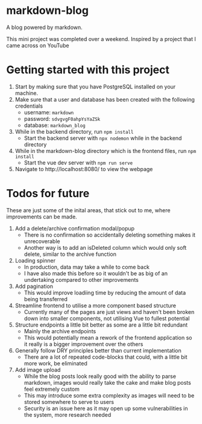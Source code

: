 # markdown-blog
A blog powered by markdown. 

This mini project was completed over a weekend. Inspired by a project that I came across on YouTube

# Getting started with this project

1. Start by making sure that you have PostgreSQL installed on your machine.
2. Make sure that a user and database has been created with the following credentials
    - username: `markdown`
    - password: `sdvgvgF0ahpYsYaZSk`
    - database: `markdown_blog`
3. While in the backend directory, run `npm install`
    - Start the backend server with `npx nodemon` while in the backend directory
4. While in the markdown-blog directory which is the frontend files, run `npm install`
    - Start the vue dev server with `npm run serve`
5. Navigate to http://localhost:8080/ to view the webpage

# Todos for future

These are just some of the inital areas, that stick out to me, where improvements can be made.

1. Add a delete/archive confirmation modal/popup
    - There is no confirmation so accidentally deleting something makes it unrecoverable
    - Another way is to add an isDeleted column which would only soft delete, similar to the archive function
3. Loading spinner
    - In production, data may take a while to come back
    - I have also made this before so it wouldn't be as big of an undertaking compared to other improvements
4. Add pagination
    - This would improve loadiing time by reducing the amount of data being transferred
5. Streamline frontend to utilise a more component based structure
    - Currently many of the pages are just views and haven't been broken down into smaller components, not utilising Vue to fullest potential
6. Structure endpoints a little bit better as some are a little bit redundant
    - Mainly the archive endpoints
    - This would potentially mean a rework of the frontend application so it really is a bigger improvement over the others
7. Generally follow DRY principles better than current implementation
    - There are a lot of repeated code-blocks that could, with a little bit more work, be eliminated
8. Add image upload
    - While the blog posts look really good with the ability to parse markdown, images would really take the cake and make blog posts feel extremely custom
    - This may introduce some extra complexity as images will need to be stored somewhere to serve to users
    - Security is an issue here as it may open up some vulnerabilities in the system, more research needed

